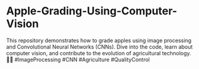 # Apple-Grading-Using-Computer-Vision
This repository demonstrates how to grade apples using image processing and Convolutional Neural Networks (CNNs). Dive into the code, learn about computer vision, and contribute to the evolution of agricultural technology. 🌱🤖 #ImageProcessing #CNN #Agriculture #QualityControl
